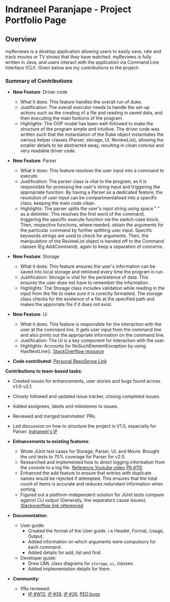 # Indraneel Paranjape - Project Portfolio Page

## Overview
myReviews is a desktop application allowing users to easily save, rate and track movies or TV shows that they
have watched. myReviews is fully written in Java, and users interact with the application via Command Line Interface (CLI). 
Given below are my contributions to the project:

### Summary of Contributions

* **New Feature**: Driver code
  * What it does: This feature handles the overall run of duke. 
  * Justification: The overall executor needs to handle the set-up actions such as the creating of a file and
  reading in saved data, and then executing the main funtions of the program.
  * Highlights: The OOP model has been well-followed to make the structure of the program simple and intuitive. The
  driver code was written such that the instantiation of the Duke object instantiates the various helper classes (Parser, storage, Ui, ReviewList), allowing the smaller details to be abstracted away, resulting in clean concise and very readable
  driver code.

* **New Feature**: Parser
  * What it does: This feature resolves the user input into a command to execute.
  * Justification: The parser class is vital to the program, as it is responsible for proessing the user's string input
  and triggering the appropriate function. By having a Parser as a dedicated feature, the resolution of user input can be compartmentalised into a specific class, keeping the main code clean.
  * Highlights: The parser splits the user's input string using space " " as a delimiter. This resolves the first word of the command, triggering the specific execute function via the switch-case block. Then, respective functions, where needed, obtain 
  the arguments for the particular command by further splitting user input. Specific keywords strings are used to check for arguments. Then, the manipulation of the ReviewList object is handed off to the Command classes (Eg AddCommand), again to keep a separation of concerns.

* **New Feature**: Storage
  * What it does: This feature ensures the user's information can be saved into local storage and retrieved
  every time the program is run.
  * Justification: Storage is vital for the persistence of data. This ensures the user does not have to remember the information.
  * Highlights: The Storage class includes validation while reading in the input from the file to make sure it is corectly 
  formatted. The storage class checks for the existence of a file at the specified path and makes the approriate file if it does not exist.

* **New Feature**: Ui
  * What it does: This feature is responsible for the interaction with the user at the command line. It gets user input from the command line and also prints out the appropriate information on the command line.
  * Justification: The UI is a key component for interaction with the user. 
  * Highlights: Accounts for NoSuchElementException by using HasNextLine(). [StackOverflow resource](https://stackoverflow.com/questions/7209110/java-util-nosuchelementexception-no-line-found)

* **Code contributed**: [Personal RepoSense Link](https://nus-cs2113-ay2223s1.github.io/tp-dashboard/?search=&sort=groupTitle&sortWithin=title&timeframe=commit&mergegroup=&groupSelect=groupByRepos&breakdown=true&checkedFileTypes=docs~functional-code~test-code~other&since=2022-09-16&tabOpen=true&tabType=authorship&tabAuthor=indraneelrp&tabRepo=AY2223S1-CS2113-T18-1b%2Ftp%5Bmaster%5D&authorshipIsMergeGroup=false&authorshipFileTypes=docs~functional-code~test-code&authorshipIsBinaryFileTypeChecked=false&authorshipIsIgnoredFilesChecked=false)

**Contributions to team-based tasks**:
  * Created issues for enhancements, user stories and bugs found across v1.0-v2.1.
  * Closely followed and updated issue tracker, closing completed issues.
  * Added assignees, labels and milestones to issues.
  * Reviewed and merged teammates' PRs.
  * Led discussion on how to structure the project in V1.0, especially for Parser. [Indraneel's iP](https://github.com/indraneelrp/ip)

* **Enhancements to existing features**:
  * Wrote JUnit test cases for Storage, Parser, UI, and Movie. Brought the unit tests to 70% coverage for Parser for v2.0.
  * Researched and implemented how to direct logging information from the console to a log file. [Reference Youtube video](https://www.youtube.com/watch?v=W0_Man88Z3Q) [PR #115](https://github.com/AY2223S1-CS2113-T18-1b/tp/pull/115)
  * Enhanced the add feature to ensure that entries with duplicate names would be rejected if attempted. This ensures that the total count of items is accurate and reduces redundant information when sorting.
  * Figured out a platform-independent solution for JUnit tests compare against CLI output (Generally, line separators cause issues). [Stackoverflow link referenced](https://stackoverflow.com/questions/41674408/java-test-system-output-including-new-lines-with-assertequals)  

* **Documentation**:
  * User guide:
    * Created the format of the User guide. i.e Header, Format, Usage, Output.
    * Added information on which arguments were compulsory for each command.
    * Added details for add, list and find.
  * Developer guide:
    * Drew UML class diagrams for `storage`, `ui`, classes.
    * Added implementation details for them.

* **Community**:
  * PRs reviewed:
    * [tP #W12](https://github.com/AY2223S1-CS2113-W12-1/tp), [iP #39](https://github.com/nus-cs2113-AY2223S1/ip/pull/39/files), [iP #26](https://github.com/nus-cs2113-AY2223S1/ip/pull/26), [PED bugs](https://github.com/indraneelrp/ped/issues)